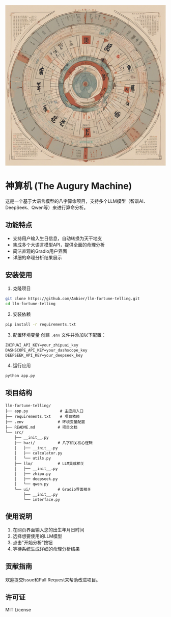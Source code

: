 
![alt text](194ef347f6e26.png)

# 神算机 (The Augury Machine)

这是一个基于大语言模型的八字算命项目，支持多个LLM模型（智谱AI、DeepSeek、Qwen等）来进行算命分析。

## 功能特点

- 支持用户输入生日信息，自动转换为天干地支
- 集成多个大语言模型API，提供全面的命理分析
- 简洁直观的Gradio用户界面
- 详细的命理分析结果展示

## 安装使用

1. 克隆项目
```bash
git clone https://github.com/Ambier/llm-fortune-telling.git
cd llm-fortune-telling
```

2. 安装依赖
```bash
pip install -r requirements.txt
```

3. 配置环境变量
创建 `.env` 文件并添加以下配置：
```
ZHIPUAI_API_KEY=your_zhipuai_key
DASHSCOPE_API_KEY=your_dashscope_key
DEEPSEEK_API_KEY=your_deepseek_key
```

4. 运行应用
```bash
python app.py
```

## 项目结构

```
llm-fortune-telling/
├── app.py              # 主应用入口
├── requirements.txt    # 项目依赖
├── .env               # 环境变量配置
├── README.md          # 项目文档
└── src/
    ├── __init__.py
    ├── bazi/          # 八字相关核心逻辑
    │   ├── __init__.py
    │   ├── calculator.py
    │   └── utils.py
    ├── llm/           # LLM集成相关
    │   ├── __init__.py
    │   ├── zhipu.py
    │   ├── deepseek.py
    │   └── qwen.py
    └── ui/            # Gradio界面相关
        ├── __init__.py
        └── interface.py
```

## 使用说明

1. 在网页界面输入您的出生年月日时间
2. 选择想要使用的LLM模型
3. 点击"开始分析"按钮
4. 等待系统生成详细的命理分析结果

## 贡献指南

欢迎提交Issue和Pull Request来帮助改进项目。

## 许可证

MIT License
